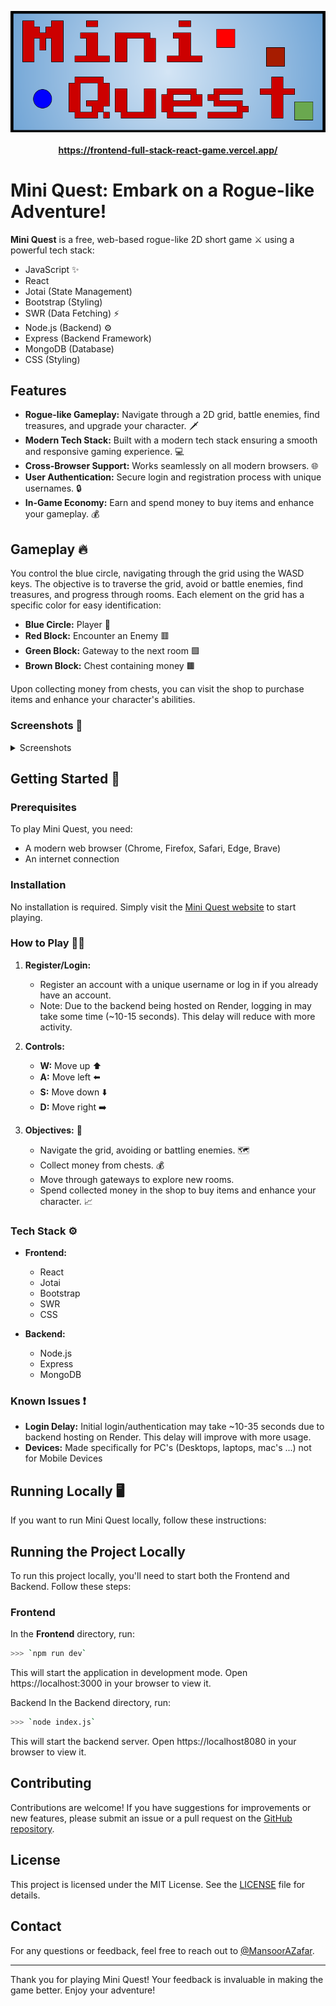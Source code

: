 <p align="center" style="margin-bottom: 0;">
  <a href="https://frontend-full-stack-react-game.vercel.app/">
    <img src="https://raw.githubusercontent.com/MansoorAZafar/FullStack-React-Game/main/Frontend/public/Logo%20(1).png" 
      alt="Gameplay Screenshot" width="600" />
    <br><br><strong>https://frontend-full-stack-react-game.vercel.app/</strong></a></p>
  </a>
</p>

# Mini Quest: Embark on a Rogue-like Adventure! 

**Mini Quest** is a free, web-based rogue-like 2D short game ⚔️ using a powerful tech stack:
- JavaScript ✨
- React 
- Jotai (State Management) 
- Bootstrap (Styling) 
- SWR (Data Fetching) ⚡️
- Node.js (Backend) ⚙️
- Express (Backend Framework) 
- MongoDB (Database) ️
- CSS (Styling)

  
## Features

- **Rogue-like Gameplay:** Navigate through a 2D grid, battle enemies, find treasures, and upgrade your character. 🗡️
- **Modern Tech Stack:** Built with a modern tech stack ensuring a smooth and responsive gaming experience. 💻
- **Cross-Browser Support:** Works seamlessly on all modern browsers. 🌐
- **User Authentication:** Secure login and registration process with unique usernames. 🔒
- **In-Game Economy:** Earn and spend money to buy items and enhance your gameplay. 💰

## Gameplay 🔥

You control the blue circle, navigating through the grid using the WASD keys. The objective is to traverse the grid, avoid or battle enemies, find treasures, and progress through rooms. Each element on the grid has a specific color for easy identification:
- **Blue Circle:** Player 🔵
- **Red Block:** Encounter an Enemy 🟥
- **Green Block:** Gateway to the next room 🟩
- **Brown Block:** Chest containing money 🟫

Upon collecting money from chests, you can visit the shop to purchase items and enhance your character's abilities.

### Screenshots 📸

<details>
  <summary>Screenshots</summary>
  
  ![Screenshot 2024-05-26 232956](https://github.com/MansoorAZafar/FullStack-React-Game/assets/164381371/304166eb-72d1-4383-a1d5-67ff1fdbc9d5)

  ![Screenshot 2024-05-26 232942](https://github.com/MansoorAZafar/FullStack-React-Game/assets/164381371/451bb25f-fbac-476f-8c7d-9fbba0753d59)

  ![Screenshot 2024-05-26 232844](https://github.com/MansoorAZafar/FullStack-React-Game/assets/164381371/fc5eeff8-542d-433b-8465-e0618b132d31)

  ![Screenshot 2024-05-26 232827](https://github.com/MansoorAZafar/FullStack-React-Game/assets/164381371/fc7005c5-fe03-4878-af4a-b1f5e290034b)

  ![Screenshot 2024-05-26 232820](https://github.com/MansoorAZafar/FullStack-React-Game/assets/164381371/0c572c36-d76e-4995-ad1b-0b0e53bc1706)

  ![Screenshot 2024-05-26 232813](https://github.com/MansoorAZafar/FullStack-React-Game/assets/164381371/63ac46eb-00fe-4f82-bef5-5517c6e7d146)
  
  ![Screenshot 2024-05-26 232806](https://github.com/MansoorAZafar/FullStack-React-Game/assets/164381371/949d8478-ce4e-4569-9602-253ed93c6e31)

  ![Screenshot 2024-05-26 232758](https://github.com/MansoorAZafar/FullStack-React-Game/assets/164381371/846d1fe3-804a-4db1-b3b9-47a9fc91ab20)

  ![Screenshot 2024-05-26 232754](https://github.com/MansoorAZafar/FullStack-React-Game/assets/164381371/f6b7a84a-9045-42f1-ad78-54fba7e39d6c)

  ![Screenshot 2024-05-26 232741](https://github.com/MansoorAZafar/FullStack-React-Game/assets/164381371/18e1b942-7023-476f-9733-3e468f107bb2)

  ![Screenshot 2024-05-26 232730](https://github.com/MansoorAZafar/FullStack-React-Game/assets/164381371/f3323054-9847-4746-a4a6-81d650e7fda6)

  ![Screenshot 2024-05-26 232640](https://github.com/MansoorAZafar/FullStack-React-Game/assets/164381371/3576ce2c-d1cf-4030-94a5-818c50f45941)
</details>

## Getting Started 🔰

### Prerequisites

To play Mini Quest, you need:
- A modern web browser (Chrome, Firefox, Safari, Edge, Brave)
- An internet connection

### Installation

No installation is required. Simply visit the [Mini Quest website](https://frontend-full-stack-react-game.vercel.app/) to start playing.

### How to Play 👨‍🏫

1. **Register/Login:**
   - Register an account with a unique username or log in if you already have an account.
   - Note: Due to the backend being hosted on Render, logging in may take some time (~10-15 seconds). This delay will reduce with more activity.

2. **Controls:**
   - **W:** Move up ⬆️
   - **A:** Move left ⬅️
   - **S:** Move down ⬇️
   - **D:** Move right ➡️

3. **Objectives:** 🥅
   - Navigate the grid, avoiding or battling enemies. 🗺️
   - Collect money from chests. 💰
   - Move through gateways to explore new rooms. 
   - Spend collected money in the shop to buy items and enhance your character. 📈

### Tech Stack ⚙️

- **Frontend:**
  - React 
  - Jotai
  - Bootstrap
  - SWR
  - CSS

- **Backend:**
  - Node.js
  - Express
  - MongoDB

### Known Issues ❗

- **Login Delay:** Initial login/authentication may take ~10-35 seconds due to backend hosting on Render. This delay will improve with more usage.
- **Devices:** Made specifically for PC's (Desktops, laptops, mac's ...) not for Mobile Devices

## Running Locally 🖥️

If you want to run Mini Quest locally, follow these instructions:

## Running the Project Locally

To run this project locally, you'll need to start both the Frontend and Backend. Follow these steps:

### Frontend

In the **Frontend** directory, run:

```bash
>>> `npm run dev`
```
This will start the application in development mode. Open https://localhost:3000 in your browser to view it.

Backend
In the Backend directory, run:

```bash
>>> `node index.js`
```
This will start the backend server. Open https://localhost8080 in your browser to view it.

## Contributing

Contributions are welcome! If you have suggestions for improvements or new features, please submit an issue or a pull request on the [GitHub repository](https://github.com/MansoorAZafar/FullStack-React-Game).

## License

This project is licensed under the MIT License. See the [LICENSE](https://github.com/MansoorAZafar/FullStack-React-Game/blob/6d6276cc8467ae0fc0ddfe8fa4a56fe5ffbb09a5/LICENSE.txt) file for details.

## Contact

For any questions or feedback, feel free to reach out to [@MansoorAZafar](https://github.com/MansoorAZafar).

---

Thank you for playing Mini Quest! Your feedback is invaluable in making the game better. Enjoy your adventure!

